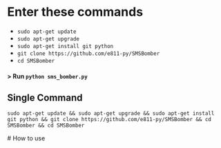 
# Enter these commands
<ul>
  <li><code>sudo apt-get update</code></li>
  <li><code>sudo apt-get upgrade</code></li>
  <li><code>sudo apt-get install git python</code></li>
  <li><code>git clone https://github.com/e811-py/SMSBomber</code></li>
  <li><code>cd SMSBomber</code></li>
</ul>
<h4>> Run <code>python sms_bomber.py</code></h4>
<h2>Single Command</h2>
<pre><code>sudo apt-get update && sudo apt-get upgrade && sudo apt-get install git python && git clone https://github.com/e811-py/SMSBomber && cd SMSBomber && cd SMSBomber</code></pre>
# How to use
